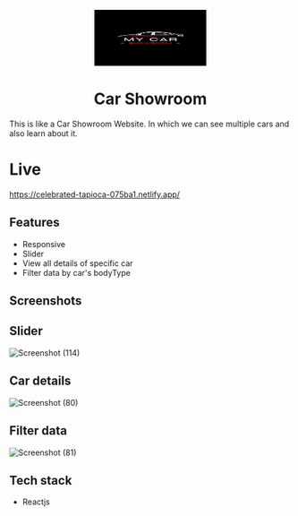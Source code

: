 <p align="center"><img src="https://github.com/Deepa-47/innodeedTestAssignment/blob/main/logo%20(2).png" width="200px"  height="100px" /></p>

<h1 align="center"> Car Showroom </h1>
This is like a Car Showroom Website. In which we can see multiple cars and also learn about it.

# Live
https://celebrated-tapioca-075ba1.netlify.app/

## Features
* Responsive
* Slider
* View all details of specific car
* Filter data by car's bodyType

## Screenshots
## Slider
![Screenshot (114)](https://user-images.githubusercontent.com/76946978/203733431-6e73b68d-869f-4e60-bfa8-ae970ac66bee.png)
## Car details
![Screenshot (80)](https://user-images.githubusercontent.com/76946978/201021033-632a27be-224a-4af5-bdcc-ee62e3a13c89.png)
## Filter data
![Screenshot (81)](https://user-images.githubusercontent.com/76946978/201021055-b9bf2aad-d72a-4e0e-8e13-ffe6b7480b23.png)

## Tech stack
* Reactjs
